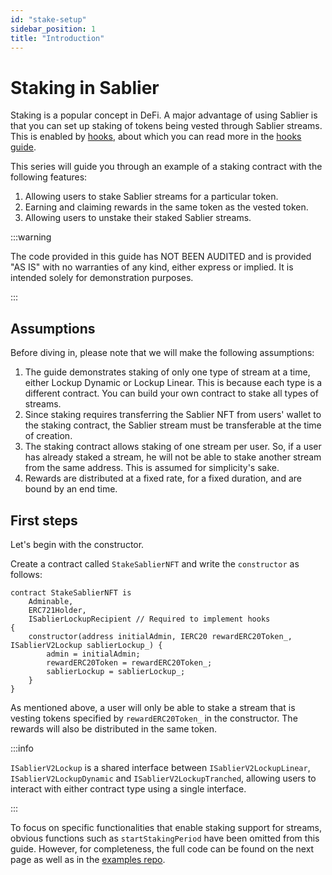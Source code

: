 ```yaml
---
id: "stake-setup"
sidebar_position: 1
title: "Introduction"
---
```


# Staking in Sablier

Staking is a popular concept in DeFi. A major advantage of using Sablier is that you can set up staking of tokens being
vested through Sablier streams. This is enabled by [hooks](/concepts/protocol/hooks), about which you can read more in
the [hooks guide](/contracts/v2/guides/hooks).

This series will guide you through an example of a staking contract with the following features:

1. Allowing users to stake Sablier streams for a particular token.
2. Earning and claiming rewards in the same token as the vested token.
3. Allowing users to unstake their staked Sablier streams.

:::warning

The code provided in this guide has NOT BEEN AUDITED and is provided "AS IS" with no warranties of any kind, either
express or implied. It is intended solely for demonstration purposes.

:::

## Assumptions

Before diving in, please note that we will make the following assumptions:

1. The guide demonstrates staking of only one type of stream at a time, either Lockup Dynamic or Lockup Linear. This is
   because each type is a different contract. You can build your own contract to stake all types of streams.
1. Since staking requires transferring the Sablier NFT from users' wallet to the staking contract, the Sablier stream
   must be transferable at the time of creation.
1. The staking contract allows staking of one stream per user. So, if a user has already staked a stream, he will not be
   able to stake another stream from the same address. This is assumed for simplicity's sake.
1. Rewards are distributed at a fixed rate, for a fixed duration, and are bound by an end time.

## First steps

Let's begin with the constructor.

Create a contract called `StakeSablierNFT` and write the `constructor` as follows:

```solidity
contract StakeSablierNFT is
    Adminable,
    ERC721Holder,
    ISablierLockupRecipient // Required to implement hooks
{
    constructor(address initialAdmin, IERC20 rewardERC20Token_, ISablierV2Lockup sablierLockup_) {
        admin = initialAdmin;
        rewardERC20Token = rewardERC20Token_;
        sablierLockup = sablierLockup_;
    }
}
```

As mentioned above, a user will only be able to stake a stream that is vesting tokens specified by `rewardERC20Token_`
in the constructor. The rewards will also be distributed in the same token.

:::info

`ISablierV2Lockup` is a shared interface between `ISablierV2LockupLinear`, `ISablierV2LockupDynamic` and
`ISablierV2LockupTranched`, allowing users to interact with either contract type using a single interface.

:::

To focus on specific functionalities that enable staking support for streams, obvious functions such as
`startStakingPeriod` have been omitted from this guide. However, for completeness, the full code can be found on the
next page as well as in the
[examples repo](https://github.com/sablier-labs/examples/blob/main/v2/core/StakeSablierNFT.sol).
